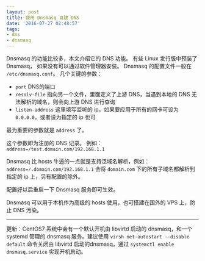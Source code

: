 ```yaml
---
layout: post
title: 使用 Dnsmasq 自建 DNS
date: '2016-07-27 02:48:57'
tags:
- dns
- dnsmasq
---
```


Dnsmasq 的功能比较多，本文介绍它的 DNS 功能。
有些 Linux 发行版中预装了 Dnsmasq， 如果没有可以通过软件管理器安装。
Dnsmasq 的配置文件一般在 `/etc/dnsmasq.conf`。
几个关键的参数：

* `port` DNS的端口
* `resolv-file` 指向另一个文件，里面定义了上游 DNS，当遇到本地的 DNS 无法解析的域名，则会向上游 DNS 进行查询
* `listen-address` 这里填写监听的 ip，如果要应用于所有的网卡可设为`0.0.0.0`，或者设为指定的 ip 也可

最为重要的参数就是 `address` 了。

这个参数即为注册的 DNS 记录。
例如：
`address=/test.domain.com/192.168.1.1`

Dnsmasq 比 hosts 牛逼的一点就是支持泛域名解析，例如：
`address=/.domain.com/192.168.1.1` 
会将 `domain.com` 下的所有子域名都解析到指定的 ip 上，另有配置的除外。

配置好以后重启一下 Dnsmasq 服务即可生效。

Dnsmasq 可以用于本机作为高级的 hosts 使用，也可搭建在国外的 VPS 上，防止 DNS 污染。

-----------------------
更新：CentOS7 系统中会有一个默认开机由 libvirtd 启动的 dnsmasq，和一个systemd 管理的 dnsmasq 服务。建议使用 `virsh net-autostart --disable default` 命令关闭由 libvirtd 启动的dnsmasq，通过 `systemctl enable dnsmasq.service` 实现开机启动。